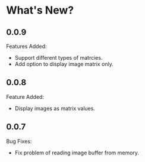 # What's New?

## 0.0.9

Features Added:
- Support different types of matrcies.
- Add option to display image matrix only.

## 0.0.8

Feature Added:
- Display images as matrix values.

## 0.0.7

Bug Fixes:
- Fix problem of reading image buffer from memory.